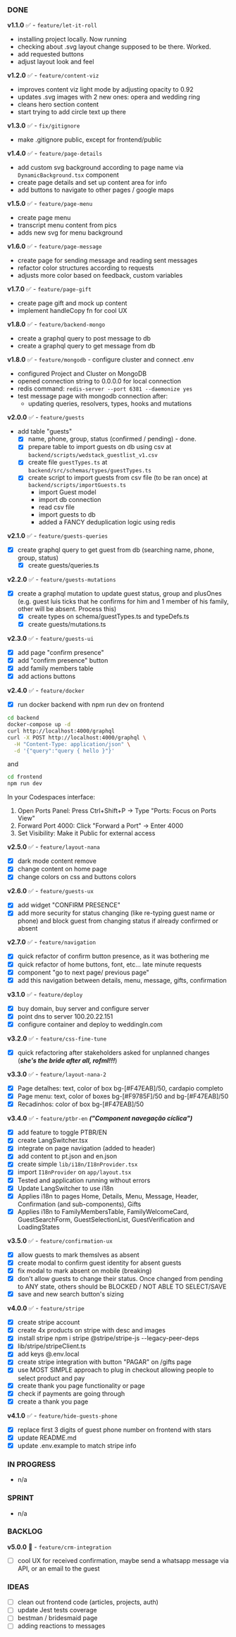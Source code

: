 ### DONE
**v1.1.0** ✅ - `feature/let-it-roll`
- installing project locally. Now running
- checking about .svg layout change supposed to be there. Worked.
- add requested buttons
- adjust layout look and feel

**v1.2.0** ✅ - `feature/content-viz`
- improves content viz light mode by adjusting opacity to 0.92
- updates .svg images with 2 new ones: opera and wedding ring
- cleans hero section content
- start trying to add circle text up there

**v1.3.0** ✅ - `fix/gitignore`
- make .gitignore public, except for frontend/public

**v1.4.0** ✅ - `feature/page-details`
- add custom svg background according to page name via `DynamicBackground.tsx` component
- create page details and set up content area for info
- add buttons to navigate to other pages / google maps

**v1.5.0** ✅ - `feature/page-menu`
- create page menu
- transcript menu content from pics
- adds new svg for menu background

**v1.6.0** ✅ - `feature/page-message`
- create page for sending message and reading sent messages
- refactor color structures according to requests
- adjusts more color based on feedback, custom variables

**v1.7.0** ✅ - `feature/page-gift`
- create page gift and mock up content
- implement handleCopy fn for cool UX

**v1.8.0** ✅ - `feature/backend-mongo`
- create a graphql query to post message to db
- create a graphql query to get message from db

**v1.8.0** ✅ - `feature/mongodb` - configure cluster and connect .env 
- configured Project and Cluster on MongoDB
- opened connection string to 0.0.0.0 for local connection
- redis command: `redis-server --port 6381 --daemonize yes`
- test message page with mongodb connection after:
    - updating queries, resolvers, types, hooks and mutations

**v2.0.0** ✅ - `feature/guests`
- add table "guests"
    - [X] name, phone, group, status (confirmed / pending) - done.
    - [X] prepare table to import guests on db using csv at `backend/scripts/wedstack_guestlist_v1.csv`
    - [X] create file `guestTypes.ts` at `backend/src/schemas/types/guestTypes.ts`
    - [X] create script to import guests from csv file (to be ran once) at `backend/scripts/importGuests.ts`
        - import Guest model
        - import db connection
        - read csv file
        - import guests to db
        - added a FANCY deduplication logic using redis

**v2.1.0** ✅ - `feature/guests-queries`
- [X] create graphql query to get guest from db (searching name, phone, group, status)
    - [X] create guests/queries.ts

**v2.2.0** ✅ - `feature/guests-mutations`
- [X] create a graphql mutation to update guest status, group and plusOnes (e.g. guest luis ticks that he confirms for him and 1 member of his family, other will be absent. Process this)
    - [X] create types on schema/guestTypes.ts and typeDefs.ts
    - [X] create guests/mutations.ts

**v2.3.0** ✅ - `feature/guests-ui`
- [X] add page "confirm presence"
- [X] add "confirm presence" button
- [X] add family members table
- [X] add actions buttons

**v2.4.0** ✅ - `feature/docker`
- [X] run docker backend with npm run dev on frontend
```bash
cd backend
docker-compose up -d
curl http://localhost:4000/graphql
curl -X POST http://localhost:4000/graphql \
  -H "Content-Type: application/json" \
  -d '{"query":"query { hello }"}'
```
and
```bash
cd frontend
npm run dev
```
In your Codespaces interface:
1. Open Ports Panel: Press Ctrl+Shift+P → Type "Ports: Focus on Ports View"
2. Forward Port 4000: Click "Forward a Port" → Enter 4000
3. Set Visibility: Make it Public for external access

**v2.5.0** ✅ - `feature/layout-nana`
- [X] dark mode content remove
- [X] change content on home page
- [X] change colors on css and buttons colors

**v2.6.0** ✅ - `feature/guests-ux`
- [X] add widget "CONFIRM PRESENCE"
- [X] add more security for status changing (like re-typing guest name or phone) and block guest from changing status if already confirmed or absent

**v2.7.0** ✅ - `feature/navigation` 
- [X] quick refactor of confirm button presence, as it was bothering me
- [X] quick refactor of home buttons, font, etc... late minute requests
- [X] component "go to next page/ previous page"
- [X] add this navigation between details, menu, message, gifts, confirmation

**v3.1.0** ✅ - `feature/deploy` 
- [X] buy domain, buy server and configure server
- [X] point dns to server 100.20.22.151	
- [X] configure container and deploy to weddingln.com

**v3.2.0** ✅ - `feature/css-fine-tune` 
- [X] quick refactoring after stakeholders asked for unplanned changes (***she's the bride after all, rofml!!!***)

**v3.3.0** ✅ - `feature/layout-nana-2`
- [X] Page detalhes: text, color of box bg-[#F47EAB]/50, cardapio completo
- [X] Page menu: text, color of boxes bg-[#F9785F]/50 and bg-[#F47EAB]/50
- [X] Recadinhos: color of box bg-[#F47EAB]/50

**v3.4.0** ✅ - `feature/ptbr-en` ***("Component navegação cíclica")***
- [X] add feature to toggle PTBR/EN
- [X] create LangSwitcher.tsx
- [X] integrate on page navigation (added to header)
- [X] add content to pt.json and en.json
- [X] create simple `lib/i18n/I18nProvider.tsx`
- [X] import `I18nProvider` on `app/layout.tsx`
- [X] Tested and application running without errors
- [X] Update LangSwitcher to use i18n
- [X] Applies i18n to pages Home, Details, Menu, Message, Header, Confirmation (and sub-components), Gifts
- [X] Applies i18n to FamilyMembersTable, FamilyWelcomeCard, GuestSearchForm, GuestSelectionList, GuestVerification and LoadingStates

**v3.5.0** ✅ - `feature/confirmation-ux` 
- [X] allow guests to mark themslves as absent
- [X] create modal to confirm guest identity for absent guests
- [X] fix modal to mark absent on mobile (breaking)
- [X] don't allow guests to change their status. Once changed from pending to ANY state, others should be BLOCKED / NOT ABLE TO SELECT/SAVE
- [X] save and new search button's sizing

**v4.0.0** ✅ - `feature/stripe` 
- [X] create stripe account
- [X] create 4x products on stripe with desc and images
- [X] install stripe npm i stripe @stripe/stripe-js --legacy-peer-deps
- [X] lib/stripe/stripeClient.ts
- [X] add keys @.env.local
- [X] create stripe integration with button "PAGAR" on /gifts page
- [X] use MOST SIMPLE approach to plug in checkout allowing people to select product and pay
- [X] create thank you page functionality or page
- [X] check if payments are going through
- [X] create a thank you page

**v4.1.0** ✅ - `feature/hide-guests-phone`
- [X] replace first 3 digits of guest phone number on frontend with stars
- [X] update README.md
- [X] update .env.example to match stripe info

### IN PROGRESS
- n/a

### SPRINT
- n/a

### BACKLOG
**v5.0.0** 🔸 - `feature/crm-integration` 
- [ ] cool UX for received confirmation, maybe send a whatsapp message via API, or an email to the guest

### IDEAS
- [ ] clean out frontend code (articles, projects, auth)
- [ ] update Jest tests coverage
- [ ] bestman / bridesmaid page
- [ ] adding reactions to messages
